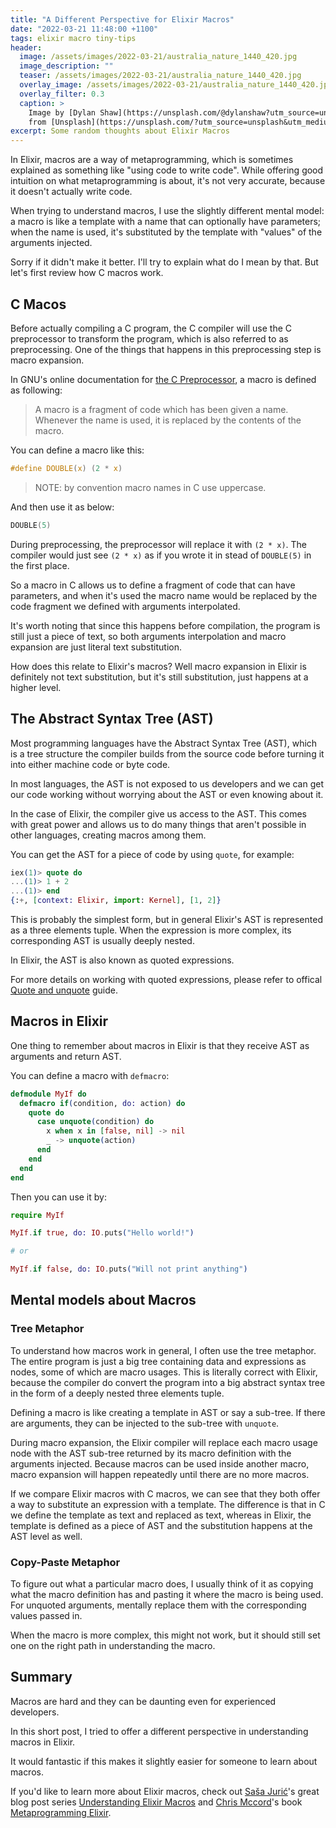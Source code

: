 ```yaml
---
title: "A Different Perspective for Elixir Macros"
date: "2022-03-21 11:48:00 +1100"
tags: elixir macro tiny-tips
header:
  image: /assets/images/2022-03-21/australia_nature_1440_420.jpg
  image_description: ""
  teaser: /assets/images/2022-03-21/australia_nature_1440_420.jpg
  overlay_image: /assets/images/2022-03-21/australia_nature_1440_420.jpg
  overlay_filter: 0.3
  caption: >
    Image by [Dylan Shaw](https://unsplash.com/@dylanshaw?utm_source=unsplash&utm_medium=referral&utm_content=creditCopyText)
    from [Unsplash](https://unsplash.com/?utm_source=unsplash&utm_medium=referral&utm_content=creditCopyText)
excerpt: Some random thoughts about Elixir Macros
---
```


In Elixir, macros are a way of metaprogramming, which is sometimes explained as
something like "using code to write code". While offering good intuition on what
metaprogramming is about, it's not very accurate, because it doesn't actually
write code.

When trying to understand macros, I use the slightly different mental model: a
macro is like a template with a name that can optionally have parameters; when
the name is used, it's substituted by the template with "values" of the
arguments injected.

Sorry if it didn't make it better. I'll try to explain what do I mean by that.
But let's first review how C macros work.

## C Macos

Before actually compiling a C program, the C compiler will use the C
preprocessor to transform the program, which is also referred to as
preprocessing. One of the things that happens in this preprocessing step is
macro expansion.

In GNU's online documentation for [the C Preprocessor][gnu-cpp], a macro is
defined as following:

> A macro is a fragment of code which has been given a name. Whenever the name
> is used, it is replaced by the contents of the macro.

You can define a macro like this:

```c
#define DOUBLE(x) (2 * x)
```

> NOTE: by convention macro names in C use uppercase.

And then use it as below:

```c
DOUBLE(5)
```

During preprocessing, the preprocessor will replace it with `(2 * x)`. The
compiler would just see `(2 * x)` as if you wrote it in stead of `DOUBLE(5)` in
the first place.

So a macro in C allows us to define a fragment of code that can have parameters,
and when it's used the macro name would be replaced by the code fragment we
defined with arguments interpolated.

It's worth noting that since this happens before compilation, the program is
still just a piece of text, so both arguments interpolation and macro expansion
are just literal text substitution.

How does this relate to Elixir's macros? Well macro expansion in Elixir is
definitely not text substitution, but it's still substitution, just happens at
a higher level.

## The Abstract Syntax Tree (AST)

Most programming languages have the Abstract Syntax Tree (AST), which is a tree
structure the compiler builds from the source code before turning it into either
machine code or byte code.

In most languages, the AST is not exposed to us developers and we can get our
code working without worrying about the AST or even knowing about it.

In the case of Elixir, the compiler give us access to the AST. This comes with
great power and allows us to do many things that aren't possible in other
languages, creating macros among them.

You can get the AST for a piece of code by using `quote`, for example:

```elixir
iex(1)> quote do
...(1)> 1 + 2
...(1)> end
{:+, [context: Elixir, import: Kernel], [1, 2]}
```

This is probably the simplest form, but in general Elixir's AST is represented
as a three elements tuple. When the expression is more complex, its corresponding
AST is usually deeply nested.

In Elixir, the AST is also known as quoted expressions.

For more details on working with quoted expressions, please refer to offical
[Quote and unquote][quote-unquote] guide.

## Macros in Elixir

One thing to remember about macros in Elixir is that they receive AST as
arguments and return AST.

You can define a macro with `defmacro`:

```elixir
defmodule MyIf do
  defmacro if(condition, do: action) do
    quote do
      case unquote(condition) do
        x when x in [false, nil] -> nil
        _ -> unquote(action)
      end
    end
  end
end
```

Then you can use it by:

```elixir
require MyIf

MyIf.if true, do: IO.puts("Hello world!")

# or

MyIf.if false, do: IO.puts("Will not print anything")
```

## Mental models about Macros

### Tree Metaphor

To understand how macros work in general, I often use the tree metaphor. The
entire program is just a big tree containing data and expressions as nodes, some
of which are macro usages. This is literally correct with Elixir, because the
compiler do convert the program into a big abstract syntax tree in the form of a
deeply nested three elements tuple.

Defining a macro is like creating a template in AST or say a sub-tree. If there
are arguments, they can be injected to the sub-tree with `unquote`.

During macro expansion, the Elixir compiler will replace each macro usage node
with the AST sub-tree returned by its macro definition with the arguments
injected. Because macros can be used inside another macro, macro expansion will
happen repeatedly until there are no more macros.

If we compare Elixir macros with C macros, we can see that they both offer a way
to substitute an expression with a template. The difference is that in C we
define the template as text and replaced as text, whereas in Elixir, the
template is defined as a piece of AST and the substitution happens at the AST
level as well.

### Copy-Paste Metaphor

To figure out what a particular macro does, I usually think of it as copying
what the macro definition has and pasting it where the macro is being used. For
unquoted arguments, mentally replace them with the corresponding values passed
in.

When the macro is more complex, this might not work, but it should still set one
on the right path in understanding the macro.

## Summary

Macros are hard and they can be daunting even for experienced developers.

In this short post, I tried to offer a different perspective in understanding
macros in Elixir.

It would fantastic if this makes it slightly easier for someone to learn about
macros.

If you'd like to learn more about Elixir macros, check out [Saša Jurić][sasa]'s
great blog post series [Understanding Elixir Macros][understanding-macros] and
[Chris Mccord][chris-mccord]'s book [Metaprogramming Elixir][meta-elixir].

[chris-mccord]: https://twitter.com/chris_mccord
[gnu-cpp]: https://gcc.gnu.org/onlinedocs/cpp/Macros.html#Macros
[meta-elixir]: https://pragprog.com/titles/cmelixir/metaprogramming-elixir/
[quote-unquote]: https://elixir-lang.org/getting-started/meta/quote-and-unquote.html
[sasa]: https://twitter.com/sasajuric
[understanding-macros]: https://www.theerlangelist.com/article/macros_1
